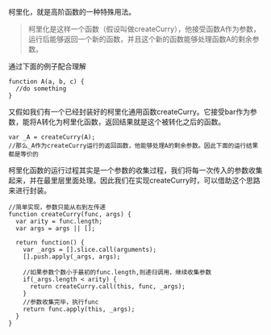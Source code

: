 柯里化，就是高阶函数的一种特殊用法。

> 柯里化是这样一个函数（假设叫做createCurry），他接受函数A作为参数，运行后能够返回一个新的函数，并且这个新的函数能够处理函数A的剩余参数。

通过下面的例子配合理解
```
function A(a, b, c) {
  //do something
}
```
又假如我们有一个已经封装好的柯里化通用函数createCurry。它接受bar作为参数，能将A转化为柯里化函数，返回结果就是这个被转化之后的函数。

```
var _A = createCurry(A);
//那么_A作为createCurry运行的返回函数，他能够处理A的剩余参数。因此下面的运行结果都是等价的
```

柯里化函数的运行过程其实是一个参数的收集过程，我们将每一次传入的参数收集起来，并在最里层里面处理。因此我们在实现createCurry时，可以借助这个思路来进行封装。

```
//简单实现，参数只能从右到左传递
function createCurry(func, args) {
  var arity = func.length;
  var args = args || [];

  return function() {
    var _args = [].slice.call(arguments);
    [].push.apply(_args, args);

    //如果参数个数小于最初的func.length,则递归调用，继续收集参数
    if(_args.length < arity) {
      return createCurry.call(this, func, _args);
    }
    //参数收集完毕，执行func
    return func.apply(this, _args);
  }
}
```